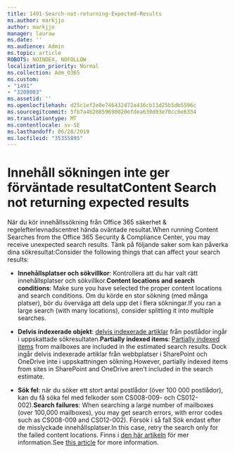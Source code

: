 ```yaml
---
title: 1491-Search-not-returning-Expected-Results
ms.author: markjjo
author: markjjo
manager: lauraw
ms.date: ''
ms.audience: Admin
ms.topic: article
ROBOTS: NOINDEX, NOFOLLOW
localization_priority: Normal
ms.collection: Adm_O365
ms.custom:
- "1491"
- "3200003"
ms.assetid: ''
ms.openlocfilehash: d25c1ef2e0e746432472a436cb11d25b5db5596c
ms.sourcegitcommit: 5fb7a4b28859690020efdea630d03e70cc0e6334
ms.translationtype: MT
ms.contentlocale: sv-SE
ms.lasthandoff: 06/28/2019
ms.locfileid: "35355895"
---
```

# <a name="content-search-not-returning-expected-results"></a><span data-ttu-id="5d513-102">Innehåll sökningen inte ger förväntade resultat</span><span class="sxs-lookup"><span data-stu-id="5d513-102">Content Search not returning expected results</span></span>

<span data-ttu-id="5d513-103">När du kör innehållssökning från Office 365 säkerhet & regelefterlevnadscentret hända oväntade resultat.</span><span class="sxs-lookup"><span data-stu-id="5d513-103">When running Content Searches from the Office 365 Security & Compliance Center, you may receive unexpected search results.</span></span> <span data-ttu-id="5d513-104">Tänk på följande saker som kan påverka dina sökresultat:</span><span class="sxs-lookup"><span data-stu-id="5d513-104">Consider the following things that can affect your search results:</span></span>

- <span data-ttu-id="5d513-105">**Innehållsplatser och sökvillkor**: Kontrollera att du har valt rätt innehållsplatser och sökvillkor.</span><span class="sxs-lookup"><span data-stu-id="5d513-105">**Content locations and search conditions**: Make sure you have selected the proper content locations and search conditions.</span></span> <span data-ttu-id="5d513-106">Om du körde en stor sökning (med många platser), bör du överväga att dela upp det i flera sökningar.</span><span class="sxs-lookup"><span data-stu-id="5d513-106">If you ran a large search (with many locations), consider splitting it into multiple searches.</span></span>

- <span data-ttu-id="5d513-107">**Delvis indexerade objekt**: [delvis indexerade artiklar](https://docs.microsoft.com/office365/securitycompliance/partially-indexed-items-in-content-search) från postlådor ingår i uppskattade sökresultaten.</span><span class="sxs-lookup"><span data-stu-id="5d513-107">**Partially indexed items**:  [Partially indexed items](https://docs.microsoft.com/office365/securitycompliance/partially-indexed-items-in-content-search) from mailboxes are included in the estimated search results.</span></span> <span data-ttu-id="5d513-108">Dock ingår delvis indexerade artiklar från webbplatser i SharePoint och OneDrive inte i uppskattningen sökning.</span><span class="sxs-lookup"><span data-stu-id="5d513-108">However, partially indexed items from sites in SharePoint and OneDrive aren't included in the search estimate.</span></span>

- <span data-ttu-id="5d513-109">**Sök fel**: när du söker ett stort antal postlådor (över 100 000 postlådor), kan du få söka fel med felkoder som CS008-009- och CS012-002).</span><span class="sxs-lookup"><span data-stu-id="5d513-109">**Search failures**: When searching a large number of mailboxes (over 100,000 mailboxes), you may get search errors, with error codes such as CS008-009 and CS012-002).</span></span> <span data-ttu-id="5d513-110">Försök i så fall Sök endast efter de misslyckade innehållsplatser.</span><span class="sxs-lookup"><span data-stu-id="5d513-110">In this case, retry the search only for the failed content locations.</span></span> <span data-ttu-id="5d513-111">Finns i [den här artikeln](https://docs.microsoft.com/office365/securitycompliance/retry-failed-content-search) för mer information.</span><span class="sxs-lookup"><span data-stu-id="5d513-111">See  [this article](https://docs.microsoft.com/office365/securitycompliance/retry-failed-content-search) for more information.</span></span>
